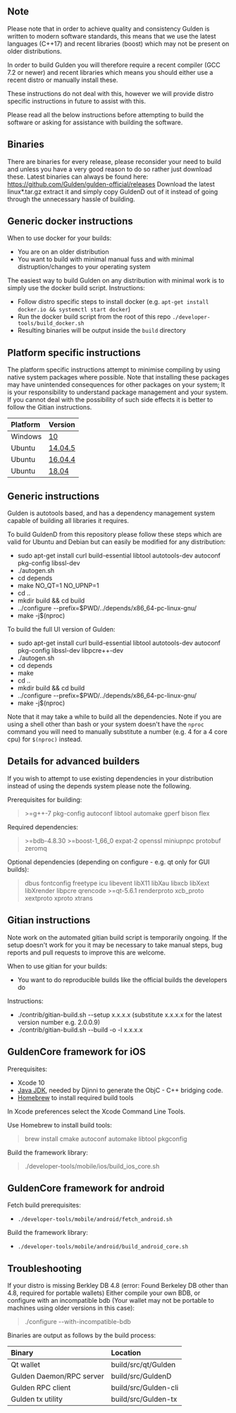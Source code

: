 Note
-----

Please note that in order to achieve quality and consistency Gulden is written to modern software standards, this means that we use the latest languages (C++17) and recent libraries (boost) which may not be present on older distributions.

In order to build Gulden you will therefore require a recent compiler (GCC 7.2 or newer) and recent libraries which means you should either use a recent distro or manually install these.

These instructions do not deal with this, however we will provide distro specific instructions in future to assist with this.

Please read all the below instructions before attempting to build the software or asking for assistance with building the software.

Binaries
-----
There are binaries for every release, please reconsider your need to build and unless you have a very good reason to do so rather just download these.
Latest binaries can always be found here: https://github.com/Gulden/gulden-official/releases
Download the latest linux*.tar.gz extract it and simply copy GuldenD out of it instead of going through the unnecessary hassle of building.

Generic docker instructions
-----

When to use docker for your builds:
* You are on an older distribution
* You want to build with minimal manual fuss and with minimal distruption/changes to your operating system

The easiest way to build Gulden on any distribution with minimal work is to simply use the docker build script.
Instructions:
* Follow distro specific steps to install docker (e.g. `apt-get install docker.io && systemctl start docker`)
* Run the docker build script from the root of this repo `./developer-tools/build_docker.sh`
* Resulting binaries will be output inside the `build` directory


Platform specific instructions
-----

The platform specific instructions attempt to minimise compiling by using native system packages where possible. Note that installing these packages may have unintended consequences for other packages on your system; It is your responsibility to  understand package management and your system. If you cannot deal with the possibility of such side effects it is better to follow the Gitian instructions.

|Platform|Version|
|:-----------|:---------|
|Windows|[10](building_windows.md)|
|Ubuntu|[14.04.5](https://gist.github.com/mjmacleod/31ad31386fcb421a7ba04948e83ace76#file-ubuntu_14-04-5-txt)|
|Ubuntu|[16.04.4](https://gist.github.com/mjmacleod/a3562af661661ce6206e5950e406ff9d#file-ubuntu_16-04-4-txt)|
|Ubuntu|[18.04](https://gist.github.com/mjmacleod/c5be3d05d213317b7ae4cbc50324d5ee#file-ubuntu_18-04-txt)|


Generic instructions
-----


Gulden is autotools based, and has a dependency management system capable of building all libraries it requires.

To build GuldenD from this repository please follow these steps which are valid for Ubuntu and Debian but can easily be modified for any distribution:
* sudo apt-get install curl build-essential libtool autotools-dev autoconf pkg-config libssl-dev
* ./autogen.sh
* cd depends
* make NO_QT=1 NO_UPNP=1
* cd ..
* mkdir build && cd build
* ../configure --prefix=$PWD/../depends/x86_64-pc-linux-gnu/
* make -j$(nproc)

To build the full UI version of Gulden:
* sudo apt-get install curl build-essential libtool autotools-dev autoconf pkg-config libssl-dev libpcre++-dev
* ./autogen.sh  
* cd depends  
* make
* cd ..
* mkdir build && cd build
* ../configure --prefix=$PWD/../depends/x86_64-pc-linux-gnu/
* make -j$(nproc)

Note that it may take a while to build all the dependencies.
Note if you are using a shell other than bash or your system doesn't have the `nproc` command you will need to manually substitute a number (e.g. 4 for a 4 core cpu) for `$(nproc)` instead.



Details for advanced builders
-----

If you wish to attempt to use existing dependencies in your distribution instead of using the depends system please note the following.

Prerequisites for building:
> &gt;=g++-7 pkg-config autoconf libtool automake gperf bison flex

Required dependencies:
> &gt;=bdb-4.8.30 &gt;=boost-1_66_0 expat-2 openssl miniupnpc protobuf zeromq

Optional dependencies (depending on configure - e.g. qt only for GUI builds):
> dbus fontconfig freetype icu libevent libX11 libXau libxcb libXext libXrender libpcre qrencode &gt;=qt-5.6.1 renderproto xcb_proto xextproto xproto xtrans



Gitian instructions
-----

Note work on the automated gitian build script is temporarily ongoing. If the setup doesn't work for you it may be necessary to take manual steps, bug reports and pull requests to improve this are welcome.

When to use gitian for your builds:
* You want to do reproducible builds like the official builds the developers do

Instructions:
* ./contrib/gitian-build.sh --setup x.x.x.x    (substitute x.x.x.x for the latest version number e.g. 2.0.0.9)
* ./contrib/gitian-build.sh --build -o -l x.x.x.x



GuldenCore framework for iOS
-----

Prerequisites:

* Xcode 10
* [Java JDK](https://www.oracle.com/technetwork/java/javase/downloads/index.html), needed by Djinni to generate the ObjC - C++ bridging code.
* [Homebrew](https://brew.sh) to install required build tools

In Xcode preferences select the Xcode Command Line Tools.

Use Homebrew to install build tools:

> brew install cmake autoconf automake libtool pkgconfig

Build the framework library:

> ./developer-tools/mobile/ios/build_ios_core.sh


GuldenCore framework for android
-----

Fetch build prerequisites:
* `./developer-tools/mobile/android/fetch_android.sh`

Build the framework library:
* `./developer-tools/mobile/android/build_android_core.sh`




Troubleshooting
-----

If your distro is missing Berkley DB 4.8 (error: Found Berkeley DB other than 4.8, required for portable wallets)
Either compile your own BDB, or configure with an incompatible bdb (Your wallet may not be portable to machines using older versions in this case):
> ./configure --with-incompatible-bdb <otherconfigureflagshere>

Binaries are output as follows by the build process:

|Binary|Location|
|:-----------|:---------|
|Qt wallet|build/src/qt/Gulden|
|Gulden Daemon/RPC server|build/src/GuldenD|
|Gulden RPC client|build/src/Gulden-cli|
|Gulden tx utility|build/src/Gulden-tx|
